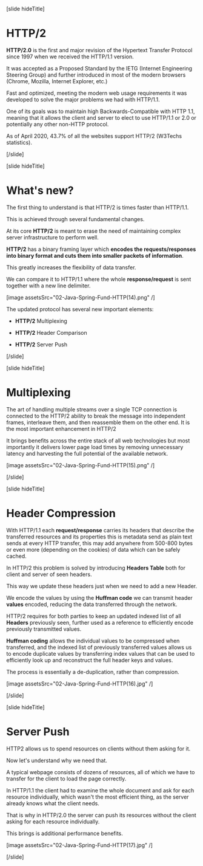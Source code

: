 [slide hideTitle]

# HTTP/2

**HTTP/2.0** is the first and major revision of the Hypertext Transfer Protocol since 1997 when we received the HTTP/1.1 version.

It was accepted as a Proposed Standard by the IETG (Internet Engineering Steering Group) and further introduced in most of the modern browsers (Chrome, Mozilla, Internet Explorer, etc.)

Fast and optimized, meeting the modern web usage requirements it was developed to solve the major problems we had with HTTP/1.1.

One of its goals was to maintain high Backwards-Compatible with HTTP 1.1, meaning that it allows the client and server to elect to use HTTP/1.1 or 2.0 or potentially any other non-HTTP protocol.

As of April 2020, 43.7% of all the websites support HTTP/2 (W3Techs statistics).

[/slide]

[slide hideTitle]

# What's new? 

The first thing to understand is that HTTP/2 is times faster than HTTP/1.1.

This is achieved through several fundamental changes.

At its core **HTTP/2** is meant to erase the need of maintaining complex server infrastructure to perform well.

**HTTP/2** has a binary framing layer which **encodes the requests/responses into binary format and cuts them into smaller packets of information**.

This greatly increases the flexibility of data transfer.

We can compare it to HTTP/1.1 where the whole **response/request** is sent together with a new line delimiter.

[image assetsSrc="02-Java-Spring-Fund-HTTP(14).png" /]

The updated protocol has several new important elements:

- **HTTP/2** Multiplexing

- **HTTP/2** Header Comparison

- **HTTP/2** Server Push

[/slide]

[slide hideTitle]

# Multiplexing

The art of handling multiple streams over a single TCP connection is connected to the HTTP/2 ability to break the message into independent frames, interleave them, and then reassemble them on the other end. It is the most important enhancement in HTTP/2

It brings benefits across the entire stack of all web technologies but most importantly it delivers lower page load times by removing unnecessary latency and harvesting the full potential of the available network.

[image assetsSrc="02-Java-Spring-Fund-HTTP(15).png" /]

[/slide]

[slide hideTitle]

# Header Compression

With HTTP/1.1 each **request/response** carries its headers that describe the transferred resources and its properties this is metadata send as plain text sends at every HTTP transfer, this may add anywhere from 500-800 bytes or even more (depending on the cookies) of data which can be safely cached.

In HTTP/2 this problem is solved by introducing **Headers Table** both for client and server of seen headers.

This way we update these headers just when we need to add a new Header.

We encode the values by using the **Huffman code** we can transmit header **values** encoded, reducing the data transferred through the network.

HTTP/2 requires for both parties to keep an updated indexed list of all **Headers** previously seen, further used as a reference to efficiently encode previously transmitted values.

**Huffman coding** allows the individual values to be compressed when transferred, and the indexed list of previously transferred values allows us to encode duplicate values by transferring index values that can be used to efficiently look up and reconstruct the full header keys and values.

The process is essentially a de-duplication, rather than compression.

[image assetsSrc="02-Java-Spring-Fund-HTTP(16).jpg" /]

[/slide]

[slide hideTitle]

# Server Push

HTTP2 allows us to spend resources on clients without them asking for it.

Now let's understand why we need that. 

A typical webpage consists of dozens of resources, all of which we have to transfer for the client to load the page correctly.

In HTTP/1.1 the client had to examine the whole document and ask for each resource individually, which wasn't the most efficient thing, as the server already knows what the client needs.

That is why in HTTP/2.0 the server can push its resources without the client asking for each resource individually. 

This brings is additional performance benefits.

[image assetsSrc="02-Java-Spring-Fund-HTTP(17).jpg" /]

[/slide]

